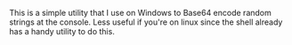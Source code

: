 This is a simple utility that I use on Windows to Base64 encode random strings at the console. Less useful if you're on linux since the shell already
has a handy utility to do this.
